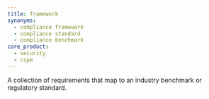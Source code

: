 ```yaml
---
title: framework
synonyms:
  - compliance framework
  - compliance standard
  - compliance benchmark
core_product:
  - security
  - cspm
---
```


A collection of requirements that map to an industry benchmark or regulatory standard.
